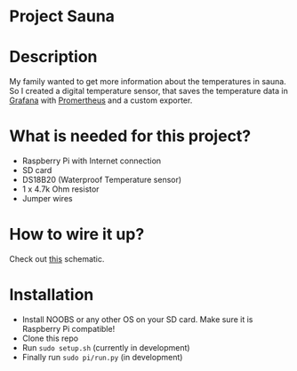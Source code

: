 # Project Sauna

# Description
My family wanted to get more information about the temperatures in sauna. 
So I created a digital temperature sensor, that saves the temperature data in [Grafana](https://grafana.com/) with [Promertheus](https://prometheus.io/) and a custom exporter.

# What is needed for this project?

- Raspberry Pi with Internet connection
- SD card
- DS18B20 (Waterproof Temperature sensor)
- 1 x 4.7k Ohm resistor
- Jumper wires

# How to wire it up?
Check out [this](Schematic.pdf) schematic.

# Installation

- Install NOOBS or any other OS on your SD card. Make sure it is Raspberry Pi compatible!
- Clone this repo
- Run `sudo setup.sh` (currently in development)
- Finally run `sudo pi/run.py` (in development)
